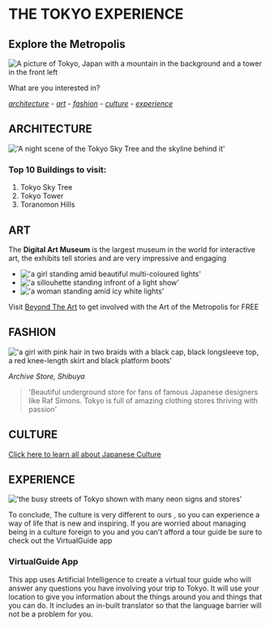 # **THE TOKYO EXPERIENCE**

## Explore the Metropolis

![A picture of Tokyo, Japan with a mountain in the background and a tower in the front left](./static/images/tokyo.jpg)

What are you interested in?

 [*architecture*](#architecture) - [*art*](#ART) - [*fashion*](#fashion) - [*culture*](#culture) - [*experience*](#experienc)

## ARCHITECTURE

!['A night scene of the Tokyo Sky Tree and the skyline behind it'](./static/images/skytree.jpg)

### Top 10 Buildings to visit:

1. Tokyo Sky Tree
2. Tokyo Tower
3. Toranomon Hills

## ART

The **Digital Art Museum** is the largest museum in the world for interactive art, the exhibits tell stories and are very impressive and engaging

- !['a girl standing amid beautiful multi-coloured lights'](./static/images/art1.jpg)
- !['a sillouhette standing infront of a light show'](./static/images/art2.jpg)
- !['a woman standing amid icy white lights'](./static/images/art3.jpg)

Visit [Beyond The Art](https://www.beyondtheart.com) to get involved with the Art of the Metropolis for FREE

## FASHION

!['a girl with pink hair in two braids with a black cap, black longsleeve top, a red knee-length skirt and black platform boots'](./static/images/fashion1.jpg)

*Archive Store, Shibuya*
> 'Beautiful underground store for fans of famous Japanese designers like Raf Simons. Tokyo is full of amazing clothing stores thriving with passion'

## CULTURE

[Click here to learn all about Japanese Culture](https://www.bing.com/videos/search?q=japanese+culture&&view=detail&mid=B8CC51EA695B80E85782B8CC51EA695B80E85782&&FORM=VRDGAR)

## EXPERIENCE

!['the busy streets of Tokyo shown with many neon signs and stores'](./static/images/experience.jpg)

To conclude, The culture is very different to ours , so you can experience a way of life that is new and inspiring. If you are worried about managing being in a culture foreign to you and you can't afford a tour guide be sure to check out the VirtualGuide app

### VirtualGuide App

This app uses Artificial Intelligence to create a virtual tour guide who will answer any questions you have involving your trip to Tokyo. It will use your location to give you information about the things around you and things that you can do. It includes an in-built translator so that the language barrier will not be a problem for you.